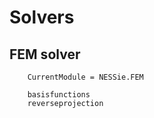 # Solvers

## FEM solver
```@meta
    CurrentModule = NESSie.FEM
```

```@docs
    basisfunctions
    reverseprojection
```
